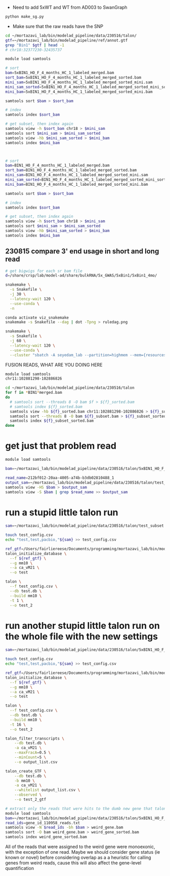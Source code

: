 * Need to add 5xWT and WT from AD003 to SwanGraph

```bash
python make_sg.py
```

* Make sure that the raw reads have the SNP

```bash
cd ~/mortazavi_lab/bin/modelad_pipeline/data/230516/talon/
gtf=~/mortazavi_lab/bin/modelad_pipeline/ref/annot.gtf
grep "Bin1" $gtf | head -1
# chr18:32377230-32435737

module load samtools

# sort
bam=5xBIN1_HO_F_4_months_HC_1_labeled_merged.bam
sort_bam=5xBIN1_HO_F_4_months_HC_1_labeled_merged_sorted.bam
mini_sam=5xBIN1_HO_F_4_months_HC_1_labeled_merged_sorted_mini.sam
mini_sam_sorted=5xBIN1_HO_F_4_months_HC_1_labeled_merged_sorted_mini_sorted.sam
mini_bam=5xBIN1_HO_F_4_months_HC_1_labeled_merged_sorted_mini.bam

samtools sort $bam > $sort_bam

# index
samtools index $sort_bam

# get subset, then index again
samtools view -h $sort_bam chr18 > $mini_sam
samtools sort $mini_sam > $mini_sam_sorted
samtools view -hb $mini_sam_sorted > $mini_bam
samtools index $mini_bam



# sort
bam=BIN1_HO_F_4_months_HC_1_labeled_merged.bam
sort_bam=BIN1_HO_F_4_months_HC_1_labeled_merged_sorted.bam
mini_sam=BIN1_HO_F_4_months_HC_1_labeled_merged_sorted_mini.sam
mini_sam_sorted=BIN1_HO_F_4_months_HC_1_labeled_merged_sorted_mini_sorted.sam
mini_bam=BIN1_HO_F_4_months_HC_1_labeled_merged_sorted_mini.bam

samtools sort $bam > $sort_bam

# index
samtools index $sort_bam

# get subset, then index again
samtools view -h $sort_bam chr18 > $mini_sam
samtools sort $mini_sam > $mini_sam_sorted
samtools view -hb $mini_sam_sorted > $mini_bam
samtools index $mini_bam

```
<!-- chr18:32377230-32435737 -->








## 230815 compare 3' end usage in short and long read

```bash
# get bigwigs for each sr bam file
d=/share/crsp/lab/model-ad/share/bulkRNA/5x_GWAS/5xBin1/5xBin1_4mo/


```

```bash
snakemake \
  -s Snakefile \
  -j 30 \
  --latency-wait 120 \
  --use-conda \
  -n
  ```

```bash
conda activate viz_snakemake
snakemake -s Snakefile --dag | dot -Tpng > ruledag.png
```


```bash
snakemake \
  -s Snakefile \
  -j 60 \
  --latency-wait 120 \
  --use-conda \
  --cluster "sbatch -A seyedam_lab --partition=highmem --mem={resources.mem_gb}GB -c {resources.threads} --mail-user=freese@uci.edu --mail-type=START,END,FAIL --time=72:00:00" -n
  ```


FUSION READS, WHAT ARE YOU DOING HERE

```bash
module load samtools
chr11:102881298-102886826

cd ~/mortazavi_lab/bin/modelad_pipeline/data/230516/talon
for f in *BIN1*merged.bam
do
  # samtools sort --threads 8 -O bam $f > ${f}_sorted.bam
  # samtools index ${f}_sorted.bam
  samtools view -hb ${f}_sorted.bam chr11:102881298-102886826 > ${f}_subset.bam
  samtools sort --threads 8 -O bam ${f}_subset.bam > ${f}_subset_sorted.bam
  samtools index ${f}_subset_sorted.bam
done
```

# get just that problem read
```bash
module load samtools

bam=~/mortazavi_lab/bin/modelad_pipeline/data/230516/talon/5xBIN1_HO_F_4_months_HC_3_labeled_merged.bam_subset_sorted.bam

read_name=212bf012-20aa-4005-a74b-b3db02810488_1
output_sam=~/mortazavi_lab/bin/modelad_pipeline/data/230516/talon/test_subset.sam
samtools view -HS $bam > $output_sam
samtools view -S $bam | grep $read_name >> $output_sam

```

# run a stupid little talon run
```bash
sam=~/mortazavi_lab/bin/modelad_pipeline/data/230516/talon/test_subset.sam

touch test_config.csv
echo "test,test,pacbio,"${sam} >> test_config.csv

ref_gtf=/Users/fairliereese/Documents/programming/mortazavi_lab/bin/modelad_pipeline/data/230516/cerberus/ca_vM21.gtf
talon_initialize_database \
  --f ${ref_gtf} \
  --g mm10 \
  --a ca_vM21 \
  --o test

talon \
  --f test_config.csv \
  --db test.db \
  --build mm10 \
  -t 1 \
  --o test_2
```

# run another stupid little talon run on the whole file with the new settings
```bash
sam=~/mortazavi_lab/bin/modelad_pipeline/data/230516/talon/5xBIN1_HO_F_4_months_HC_3_labeled_merged.bam

touch test_config.csv
echo "test,test,pacbio,"${sam} >> test_config.csv

ref_gtf=/Users/fairliereese/Documents/programming/mortazavi_lab/bin/modelad_pipeline/data/230516/cerberus/ca_vM21.gtf
talon_initialize_database \
  --f ${ref_gtf} \
  --g mm10 \
  --a ca_vM21 \
  --o test

talon \
  --f test_config.csv \
  --db test.db \
  --build mm10 \
  -t 16 \
  --o test_2

talon_filter_transcripts \
    --db test.db \
    -a ca_vM21 \
    --maxFracA=0.5 \
    --minCount=5 \
    --o output_list.csv

talon_create_GTF \
    --db test.db \
    -b mm10 \
    -a ca_vM21 \
    --whitelist output_list.csv \
    --observed \
    --o test_2_gtf

```

```bash
# extract only the reads that were hits to the dumb new gene that talon created
module load samtools
bam=~/mortazavi_lab/bin/modelad_pipeline/data/230516/talon/5xBIN1_HO_F_4_months_HC_3_labeled_merged.bam
read_ids=gene_id_110958_reads.txt
samtools view -N $read_ids -bh $bam > weird_gene.bam
samtools sort -O bam weird_gene.bam > weird_gene_sorted.bam
samtools index weird_gene_sorted.bam
```

All of the reads that were assigned to the weird gene were monoexonic, with the exception of one read.
Maybe we should consider gene status (ie known or novel) before considering overlap as a a heuristic for calling genes from weird reads, cause this will also affect the gene-level quantification
